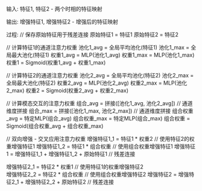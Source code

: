 输入:
特征1, 特征2 - 两个时相的特征映射

输出:
增强特征1, 增强特征2 - 增强后的特征映射

过程:
// 保存原始特征用于残差连接
原始特征1 = 特征1
原始特征2 = 特征2

// 计算特征1的通道注意力权重
池化1_avg = 全局平均池化(特征1)
池化1_max = 全局最大池化(特征1)
权重1_avg = MLP(池化1_avg)
权重1_max = MLP(池化1_max)
权重1 = Sigmoid(权重1_avg + 权重1_max)

// 计算特征2的通道注意力权重
池化2_avg = 全局平均池化(特征2)
池化2_max = 全局最大池化(特征2)
权重2_avg = MLP(池化2_avg)
权重2_max = MLP(池化2_max)
权重2 = Sigmoid(权重2_avg + 权重2_max)

// 计算模态交互的注意力权重
组合_avg = 拼接([池化1_avg, 池化2_avg])  // 通道维度拼接
组合_max = 拼接([池化1_max, 池化2_max])  // 通道维度拼接
组合权重_avg = 特定MLP(组合_avg)
组合权重_max = 特定MLP(组合_max)
组合权重 = Sigmoid(组合权重_avg + 组合权重_max)

// 双向增强 - 交叉应用注意力权重
增强特征1_1 = 特征1 * 权重2      // 使用特征2的权重增强特征1
增强特征1_2 = 特征1 * 组合权重   // 使用组合权重增强特征1
增强特征1 = 增强特征1_1 + 增强特征1_2 + 原始特征1  // 残差连接

增强特征2_1 = 特征2 * 权重1      // 使用特征1的权重增强特征2  
增强特征2_2 = 特征2 * 组合权重   // 使用组合权重增强特征2
增强特征2 = 增强特征2_1 + 增强特征2_2 + 原始特征2  // 残差连接